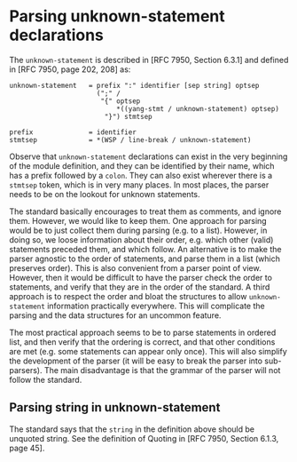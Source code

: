 # Parsing unknown-statement declarations

The `unknown-statement` is described in [RFC 7950, Section 6.3.1] and defined in [RFC 7950, page 202, 208] as:

```ABNF
unknown-statement   = prefix ":" identifier [sep string] optsep
                      (";" /
                       "{" optsep
                           *((yang-stmt / unknown-statement) optsep)
                        "}") stmtsep

prefix              = identifier
stmtsep             = *(WSP / line-break / unknown-statement)
```

Observe that `unknown-statement` declarations can exist in the very beginning of the
module definition, and they can be identified by their name, which has a prefix
followed by a `colon`. They can also exist wherever there is a `stmtsep` token,
which is in very many places. In most places, the parser needs to be on the lookout for unknown statements.

The standard basically encourages to treat them as comments, and ignore them.
However, we would like to keep them. One approach for parsing would be to just collect
them during parsing (e.g. to a list). However, in doing so, we loose information about their
order, e.g. which other (valid) statements preceded them, and which follow.
An alternative is to make the parser agnostic to the order of statements, and parse them
in a list (which preserves order). This is also convenient from a parser point of view.
However, then it would be difficult to have the parser check the order to statements,
and verify that they are in the order of the standard.
A third approach is to respect the order and bloat the structures to allow `unknown-statement`
information practically everywhere. This will complicate the parsing and the data structures
for an uncommon feature.

The most practical approach seems to be to parse statements in ordered list,
and then verify that the ordering is correct, and that other conditions are met
(e.g. some statements can appear only once). This will also simplify the development
of the parser (it will be easy to break the parser into sub-parsers). The main
disadvantage is that the grammar of the parser will not follow the standard.

## Parsing string in unknown-statement

The standard says that the `string` in the definition above should be unquoted string.
See the definition of Quoting in [RFC 7950, Section 6.1.3, page 45].
